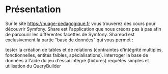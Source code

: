 # Présentation
Sur le site https://nuage-pedagogique.fr vous trouverez des cours pour découvrir Symfony. Share est l'application que nous créons pas à pas afin de parcourir les différentes facettes de Symfony. Sharebd est exclusivement la partie "base de données" qui vous permet :

tester la création de tables et de relations (contraintes d'intégrité multiples, fonctionnelles, entités faibles, spécialisations).
interroger la base de données à l'aide du jeu d'essai intégré (fixtures)
requêtes simples et utilisation du QueryBuilder
